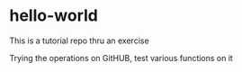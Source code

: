# hello-world
This is a tutorial repo thru an exercise

Trying the operations on GitHUB, test various functions on it
